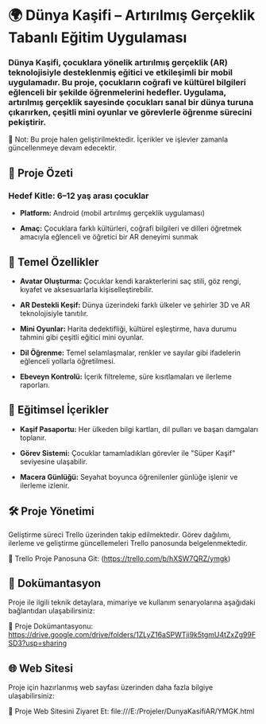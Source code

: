 # 🌍 Dünya Kaşifi – Artırılmış Gerçeklik Tabanlı Eğitim Uygulaması
### Dünya Kaşifi, çocuklara yönelik artırılmış gerçeklik (AR) teknolojisiyle desteklenmiş eğitici ve etkileşimli bir mobil uygulamadır. Bu proje, çocukların coğrafi ve kültürel bilgileri eğlenceli bir şekilde öğrenmelerini hedefler. Uygulama, artırılmış gerçeklik sayesinde çocukları sanal bir dünya turuna çıkarırken, çeşitli mini oyunlar ve görevlerle öğrenme sürecini pekiştirir.

📌 Not: Bu proje halen geliştirilmektedir. İçerikler ve işlevler zamanla güncellenmeye devam edecektir.

## 🚀 Proje Özeti
### Hedef Kitle: 6–12 yaş arası çocuklar

- **Platform:** Android (mobil artırılmış gerçeklik uygulaması)

- **Amaç:** Çocuklara farklı kültürleri, coğrafi bilgileri ve dilleri öğretmek amacıyla eğlenceli ve öğretici bir AR deneyimi sunmak

## 🧩 Temel Özellikler
- **Avatar Oluşturma:** Çocuklar kendi karakterlerini saç stili, göz rengi, kıyafet ve aksesuarlarla kişiselleştirebilir.

- **AR Destekli Keşif:** Dünya üzerindeki farklı ülkeler ve şehirler 3D ve AR teknolojisiyle tanıtılır.

- **Mini Oyunlar:** Harita dedektifliği, kültürel eşleştirme, hava durumu tahmini gibi çeşitli eğitici mini oyunlar.

- **Dil Öğrenme:** Temel selamlaşmalar, renkler ve sayılar gibi ifadelerin eğlenceli yollarla öğretilmesi.

- **Ebeveyn Kontrolü:** İçerik filtreleme, süre kısıtlamaları ve ilerleme raporları.

## 🧠 Eğitimsel İçerikler
- **Kaşif Pasaportu:** Her ülkeden bilgi kartları, dil pulları ve başarı damgaları toplanır.

- **Görev Sistemi:** Çocuklar tamamladıkları görevler ile "Süper Kaşif" seviyesine ulaşabilir.

- **Macera Günlüğü:** Seyahat boyunca öğrenilenler günlüğe işlenir ve ilerleme izlenir.
  

## 🛠️ Proje Yönetimi
Geliştirme süreci Trello üzerinden takip edilmektedir. Görev dağılımı, ilerleme ve geliştirme güncellemeleri Trello panosunda belgelenmektedir.

📌 Trello Proje Panosuna Git: (https://trello.com/b/hXSW7QRZ/ymgk)


## 📄 Dokümantasyon
Proje ile ilgili teknik detaylara, mimariye ve kullanım senaryolarına aşağıdaki bağlantıdan ulaşabilirsiniz:

📁 Proje Dokümantasyonu: https://drive.google.com/drive/folders/1ZLyZ16aSPWTji9k5tgmU4tZxZg99FSD3?usp=sharing


## 🌐 Web Sitesi
Proje için hazırlanmış web sayfası üzerinden daha fazla bilgiye ulaşabilirsiniz:


🔗 Proje Web Sitesini Ziyaret Et: file:///E:/Projeler/DunyaKasifiAR/YMGK.html

